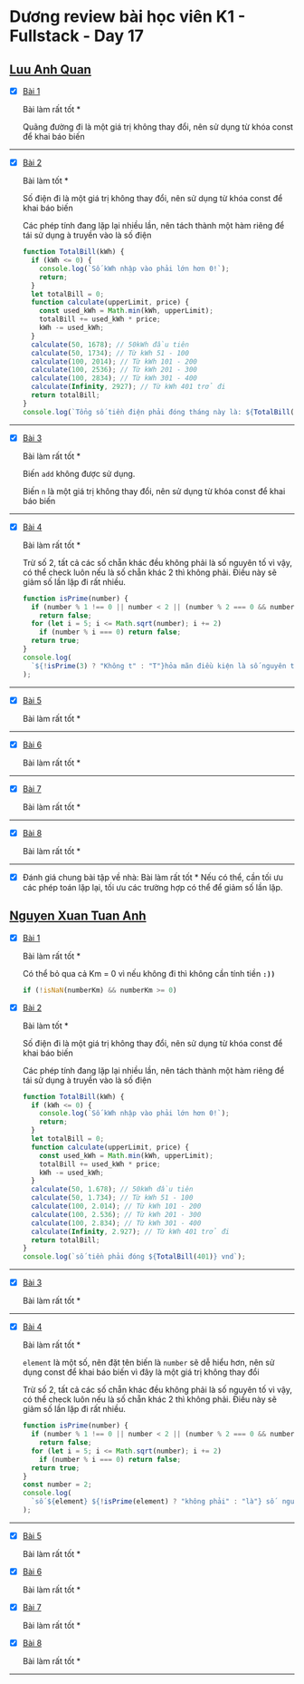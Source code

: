 # Dương review bài học viên K1 - Fullstack - Day 17

## [Luu Anh Quan](https://github.com/anhquan2211/F8-OFFLINE.git)

- [x] [Bài 1](//github.com/anhquan2211/F8-OFFLINE/blob/main/f8-offline-day17/main.js)

  Bài làm rất tốt \*

  Quãng đường đi là một giá trị không thay đổi, nên sử dụng từ khóa const để khai báo biến

---

- [x] [Bài 2](//github.com/anhquan2211/F8-OFFLINE/blob/main/f8-offline-day17/main.js)

  Bài làm tốt \*

  Số điện đi là một giá trị không thay đổi, nên sử dụng từ khóa const để khai báo biến

  Các phép tính đang lặp lại nhiều lần, nên tách thành một hàm riêng để tái sử dụng à truyền vào là số điện

  ```js
  function TotalBill(kWh) {
    if (kWh <= 0) {
      console.log(`Số kWh nhập vào phải lớn hơn 0!`);
      return;
    }
    let totalBill = 0;
    function calculate(upperLimit, price) {
      const used_kWh = Math.min(kWh, upperLimit);
      totalBill += used_kWh * price;
      kWh -= used_kWh;
    }
    calculate(50, 1678); // 50kWh đầu tiên
    calculate(50, 1734); // Từ kWh 51 - 100
    calculate(100, 2014); // Từ kWh 101 - 200
    calculate(100, 2536); // Từ kWh 201 - 300
    calculate(100, 2834); // Từ kWh 301 - 400
    calculate(Infinity, 2927); // Từ kWh 401 trở đi
    return totalBill;
  }
  console.log(`Tổng số tiền điện phải đóng tháng này là: ${TotalBill(300)}đ`);
  ```

---

- [x] [Bài 3](//github.com/anhquan2211/F8-OFFLINE/blob/main/f8-offline-day17/main.js)

  Bài làm rất tốt \*

  Biến `add` không được sử dụng.

  Biến `n` là một giá trị không thay đổi, nên sử dụng từ khóa const để khai báo biến

---

- [x] [Bài 4](//github.com/anhquan2211/F8-OFFLINE/blob/main/f8-offline-day17/main.js)

  Bài làm rất tốt \*

  Trừ số 2, tất cả các số chẵn khác đều không phải là số nguyên tố vì vậy, có thể check luôn nếu là số chẵn khác 2 thì không phải. Điều này sẽ giảm số lần lặp đi rất nhiều.

  ```js
  function isPrime(number) {
    if (number % 1 !== 0 || number < 2 || (number % 2 === 0 && number !== 2))
      return false;
    for (let i = 5; i <= Math.sqrt(number); i += 2)
      if (number % i === 0) return false;
    return true;
  }
  console.log(
    `${!isPrime(3) ? "Không t" : "T"}hỏa mãn điều kiện là số nguyên tố`
  );
  ```

---

- [x] [Bài 5](//github.com/anhquan2211/F8-OFFLINE/blob/main/f8-offline-day17/main.js)

  Bài làm rất tốt \*

---

- [x] [Bài 6](//github.com/anhquan2211/F8-OFFLINE/blob/main/f8-offline-day17/main.js)

  Bài làm rất tốt \*

---

- [x] [Bài 7](//github.com/anhquan2211/F8-OFFLINE/blob/main/f8-offline-day17/main.js)

  Bài làm rất tốt \*

---

- [x] [Bài 8](//github.com/anhquan2211/F8-OFFLINE/blob/main/f8-offline-day17/main.js)

  Bài làm rất tốt \*

---

- [x] Đánh giá chung bài tập về nhà: Bài làm rất tốt \* Nếu có thể, cần tối ưu các phép toán lặp lại, tối ưu các trường hợp có thể để giảm số lần lặp.

## [Nguyen Xuan Tuan Anh](https://github.com/xuananh2212/js_fullstack_k1/tree/main/day17)

- [x] [Bài 1](//github.com/xuananh2212/js_fullstack_k1/tree/main/day17)

  Bài làm rất tốt \*

  Có thể bỏ qua cả Km = 0 vì nếu không đi thì không cần tính tiền **`:))`**

  ```js
  if (!isNaN(numberKm) && numberKm >= 0)
  ```

- [x] [Bài 2](//github.com/xuananh2212/js_fullstack_k1/tree/main/day17)

  Bài làm tốt \*

  Số điện đi là một giá trị không thay đổi, nên sử dụng từ khóa const để khai báo biến

  Các phép tính đang lặp lại nhiều lần, nên tách thành một hàm riêng để tái sử dụng à truyền vào là số điện

  ```js
  function TotalBill(kWh) {
    if (kWh <= 0) {
      console.log(`Số kWh nhập vào phải lớn hơn 0!`);
      return;
    }
    let totalBill = 0;
    function calculate(upperLimit, price) {
      const used_kWh = Math.min(kWh, upperLimit);
      totalBill += used_kWh * price;
      kWh -= used_kWh;
    }
    calculate(50, 1.678); // 50kWh đầu tiên
    calculate(50, 1.734); // Từ kWh 51 - 100
    calculate(100, 2.014); // Từ kWh 101 - 200
    calculate(100, 2.536); // Từ kWh 201 - 300
    calculate(100, 2.834); // Từ kWh 301 - 400
    calculate(Infinity, 2.927); // Từ kWh 401 trở đi
    return totalBill;
  }
  console.log(`số tiền phải đóng ${TotalBill(401)} vnd`);
  ```

---

- [x] [Bài 3](//github.com/xuananh2212/js_fullstack_k1/tree/main/day17)

  Bài làm rất tốt \*

---

- [x] [Bài 4](//github.com/xuananh2212/js_fullstack_k1/tree/main/day17)

  Bài làm rất tốt \*

  `element` là một số, nên đặt tên biến là `number` sẽ dễ hiểu hơn, nên sử dụng const để khai báo biến vì đây là một giá trị không thay đổi

  Trừ số 2, tất cả các số chẵn khác đều không phải là số nguyên tố vì vậy, có thể check luôn nếu là số chẵn khác 2 thì không phải. Điều này sẽ giảm số lần lặp đi rất nhiều.

  ```js
  function isPrime(number) {
    if (number % 1 !== 0 || number < 2 || (number % 2 === 0 && number !== 2))
      return false;
    for (let i = 5; i <= Math.sqrt(number); i += 2)
      if (number % i === 0) return false;
    return true;
  }
  const number = 2;
  console.log(
    `số ${element} ${!isPrime(element) ? "không phải" : "là"} số  nguyên tố`
  );
  ```

---

- [x] [Bài 5](//github.com/xuananh2212/js_fullstack_k1/tree/main/day17)

  Bài làm rất tốt \*

- [x] [Bài 6](//github.com/xuananh2212/js_fullstack_k1/tree/main/day17)

  Bài làm rất tốt \*

- [x] [Bài 7](//github.com/xuananh2212/js_fullstack_k1/tree/main/day17)

  Bài làm rất tốt \*

- [x] [Bài 8](//github.com/xuananh2212/js_fullstack_k1/tree/main/day17)

  Bài làm rất tốt \*

---
